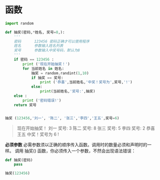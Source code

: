 # 函数

```python
import random

def 抽奖(密码,*姓名, 奖号=8,):
    '''
    密码      123456 密码正确才可以使用程序
    姓名      参数输入姓名列表
    奖号      参数输入中奖号码，默认为8
    '''
    if 密码 == 123456 :
        print ('现在开始抽奖！')
        for 当前姓名 in 姓名:
            抽奖 = random.randint(1,10)
            if 抽奖 == 奖号:
                print ('恭喜',当前姓名,'中奖！奖号为',奖号,'!')
            else:
                print(当前姓名,'奖号:',抽奖)
    else :
        print ('密码错误!')
    return 奖号


抽奖 (123456,'刘一', '陈二', '张三','李四','王五',奖号=6)
```
> 现在开始抽奖！
刘一 奖号: 3
陈二 奖号: 8
张三 奖号: 5
李四 奖号: 2
恭喜 王五 中奖！奖号为 6 !

**必须参数**
必需参数须以正确的顺序传入函数。调用时的数量必须和声明时的一样。
调用 抽奖() 函数，你必须传入一个参数，不然会出现语法错误：
```python
def 抽奖(密码)
    pass

抽奖(123456)
```

